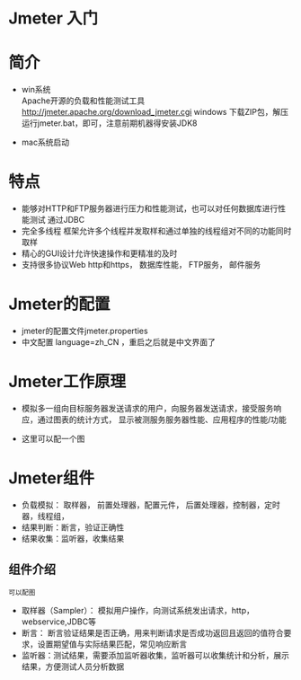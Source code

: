 # Jmeter 入门

# 简介

* win系统  
 Apache开源的负载和性能测试工具 
 http://jmeter.apache.org/download_jmeter.cgi 
 windows 下载ZIP包，解压运行jmeter.bat，即可，注意前期机器得安装JDK8
 
 * mac系统启动

 # 特点
 * 能够对HTTP和FTP服务器进行压力和性能测试，也可以对任何数据库进行性能测试 通过JDBC
* 完全多线程 框架允许多个线程并发取样和通过单独的线程组对不同的功能同时取样
* 精心的GUI设计允许快速操作和更精准的及时
* 支持很多协议Web  http和https， 数据库性能， FTP服务， 邮件服务


# Jmeter的配置

* jmeter的配置文件jmeter.properties 
* 中文配置 language=zh_CN ，重启之后就是中文界面了

# Jmeter工作原理

* 模拟多一组向目标服务器发送请求的用户，向服务器发送请求，接受服务响应，通过图表的统计方式， 显示被测服务服务器性能、应用程序的性能/功能

* 这里可以配一个图

# Jmeter组件

* 负载模拟： 取样器， 前置处理器，配置元件， 后置处理器，控制器，定时器，线程组，
* 结果判断：断言，验证正确性
* 结果收集：监听器，收集结果


## 组件介绍
`可以配图`
* 取样器（Sampler）： 模拟用户操作，向测试系统发出请求，http，webservice,JDBC等
* 断言： 断言验证结果是否正确，用来判断请求是否成功返回且返回的值符合要求，设置期望值与实际结果匹配，常见响应断言
* 监听器：测试结果，需要添加监听器收集，监听器可以收集统计和分析，展示结果，方便测试人员分析数据




     

